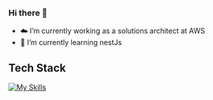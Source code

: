 ### Hi there 👋

- ☁️ I’m currently working as a solutions architect at AWS
- 🌱 I’m currently learning nestJs

## Tech Stack
[![My Skills](https://skillicons.dev/icons?i=js,css,aws,nodejs,angular,docker,jenkins,mysql,github,githubactions,mongodb)](https://skillicons.dev)
